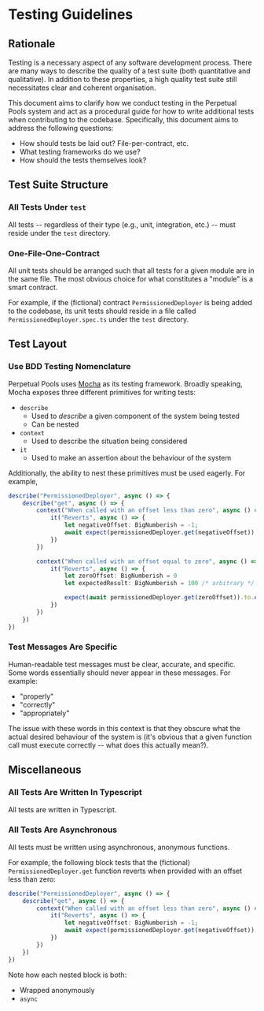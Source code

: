 # Testing Guidelines #

## Rationale ##

Testing is a necessary aspect of any software development process. There are
many ways to describe the quality of a test suite (both quantitative and
qualitative). In addition to these properties, a high quality test suite still
necessitates clear and coherent organisation.

This document aims to clarify how we conduct testing in the Perpetual Pools
system and act as a procedural guide for how to write additional tests when
contributing to the codebase. Specifically, this document aims to address the
following questions:

 - How should tests be laid out? File-per-contract, etc.
 - What testing frameworks do we use?
 - How should the tests themselves look?

## Test Suite Structure ##

### All Tests Under `test` ###

All tests -- regardless of their type (e.g., unit, integration, etc.) -- must
reside under the `test` directory.

### One-File-One-Contract ###

All unit tests should be arranged such that all tests for a given module are in
the same file. The most obvious choice for what constitutes a "module" is a
smart contract.

For example, if the (fictional) contract `PermissionedDeployer` is being added
to the codebase, its unit tests should reside in a file called
`PermissionedDeployer.spec.ts` under the `test` directory.

## Test Layout ##

### Use BDD Testing Nomenclature ###

Perpetual Pools uses [Mocha](https://mochajs.org) as its testing framework.
Broadly speaking, Mocha exposes three different primitives for writing tests:

 - `describe`
    - Used to *describe* a given component of the system being tested
    - Can be nested
 - `context`
    - Used to describe the situation being considered
 - `it`
    - Used to make an assertion about the behaviour of the system

Additionally, the ability to nest these primitives must be used eagerly. For
example,

```typescript
describe("PermissionedDeployer", async () => {
    describe("get", async () => {
        context("When called with an offset less than zero", async () => {
            it("Reverts", async () => {
                let negativeOffset: BigNumberish = -1;
                await expect(permissionedDeployer.get(negativeOffset)).to.be.revertedWith("PD: Offset must be non-negative")
            })
        })

        context("When called with an offset equal to zero", async () => {
            it("Reverts", async () => {
                let zeroOffset: BigNumberish = 0
                let expectedResult: BigNumberish = 100 /* arbitrary */

                expect(await permissionedDeployer.get(zeroOffset)).to.eq(expectedResult)
            })
        })
    })
})
```

### Test Messages Are Specific ###

Human-readable test messages must be clear, accurate, and specific. Some words
essentially should never appear in these messages. For example:

 - "properly"
 - "correctly"
 - "appropriately"

The issue with these words in this context is that they obscure what the actual
desired behaviour of the system is (it's obvious that a given function call
must execute correctly -- what does this actually mean?).

## Miscellaneous ##

### All Tests Are Written In Typescript ###

All tests are written in Typescript.

### All Tests Are Asynchronous ###

All tests must be written using asynchronous, anonymous functions.

For example, the following block tests that the (fictional)
`PermissionedDeployer.get` function reverts when provided with an offset less
than zero:

```typescript
describe("PermissionedDeployer", async () => {
    describe("get", async () => {
        context("When called with an offset less than zero", async () => {
            it("Reverts", async () => {
                let negativeOffset: BigNumberish = -1;
                await expect(permissionedDeployer.get(negativeOffset)).to.be.revertedWith("PD: Offset must be non-negative")
            })
        })
    })
})
```

Note how each nested block is both:

 - Wrapped anonymously
 - `async`

